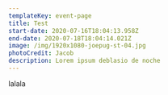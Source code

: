```yaml
---
templateKey: event-page
title: Test
start-date: 2020-07-16T18:04:13.958Z
end-date: 2020-07-18T18:04:14.021Z
image: /img/1920x1080-joepug-st-04.jpg
photoCredit: Jacob
description: Lorem ipsum deblasio de noche
---
```

lalala